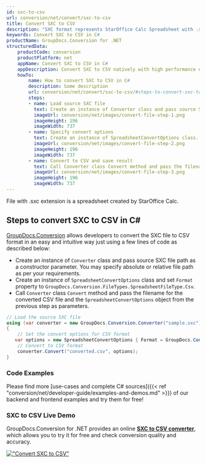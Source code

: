 ```yaml
---
id: sxc-to-csv
url: conversion/net/convert/sxc-to-csv
title: Convert SXC to CSV
description: "SXC format represents StarOffice Calc Spreadsheet with .sxc extension. Learn how to convert SXC to CSV file programmatically in C# language using GroupDocs.Conversion for .NET library."
keywords: Convert SXC to CSV in C#
productName: GroupDocs.Conversion for .NET
structuredData:
    productCode: conversion
    productPlatform: net
    appName: Convert SXC to CSV in C#
    appDescription: Convert SXC to CSV natively with high performance using C# language and server side GroupDocs.Conversion for .NET APIs, without the use of any software like Microsoft or Open Office.
    howTo:
        name: How to convert SXC to CSV in C# 
        description: Some description
        url: conversion/net/convert/sxc-to-csv/#steps-to-convert-sxc-to-csv-in-c
        steps:
        - name: Load source SXC file 
          text: Create an instance of Converter class and pass source SXC file path as a constructor parameter. You may specify absolute or relative file path as per your requirements. 
          imageUrl: conversion/net/images/convert-file-step-1.png
          imageHeight: 196
          imageWidth: 737
        - name: Specify convert options 
          text: Create an instance of SpreadsheetConvertOptions class.
          imageUrl: conversion/net/images/convert-file-step-2.png
          imageHeight: 196
          imageWidth: 737
        - name: Convert to CSV and save result 
          text: Call Converter class Convert method and pass the filename for the converted HTML file and the SpreadsheetConvertOptions object from the previous step as parameters.
          imageUrl: conversion/net/images/convert-file-step-3.png
          imageHeight: 196
          imageWidth: 737
---
```


File with .sxc extension is a spreadsheet created by StarOffice Calc.

## Steps to convert SXC to CSV in C#

[GroupDocs.Conversion](https://products.groupdocs.com/conversion/net) allows developers to convert the SXC file to CSV format in an easy and intuitive way just using a few lines of code as described below:

* Create an instance of `Converter` class and pass source SXC file path as a constructor parameter. You may specify absolute or relative file path as per your requirements. 
* Create an instance of `SpreadsheetConvertOptions` class and set `Format` property to `GroupDocs.Conversion.FileTypes.SpreadsheetFileType.Csv`.
* Call `Converter` class `Convert` method and pass the filename for the converted CSV file and the `SpreadsheetConvertOptions` object from the previous step as parameters.

```csharp
// Load the source SXC file
using (var converter = new GroupDocs.Conversion.Converter("sample.sxc"))
{
    // Set the convert options for CSV format
   var options = new SpreadsheetConvertOptions { Format = GroupDocs.Conversion.FileTypes.SpreadsheetFileType.Csv };
    // Convert to CSV format
    converter.Convert("converted.csv", options);
}
```

### Code Examples

Please find more [use-cases and complete C# sources]({{< ref "conversion/net/developer-guide/examples-and-demos.md" >}}) of our backend and frontend examples and try them for free!

### SXC to CSV Live Demo

GroupDocs.Conversion for .NET provides an online [**SXC to CSV converter**](https://products.groupdocs.app/conversion/sxc-to-csv), which allows you to try it for free and check conversion quality and accuracy.

[!["Convert SXC to CSV"](conversion/net/images/convert-to-csv/convert-sxc-to-csv.png)](https://products.groupdocs.app/conversion/sxc-to-csv)
